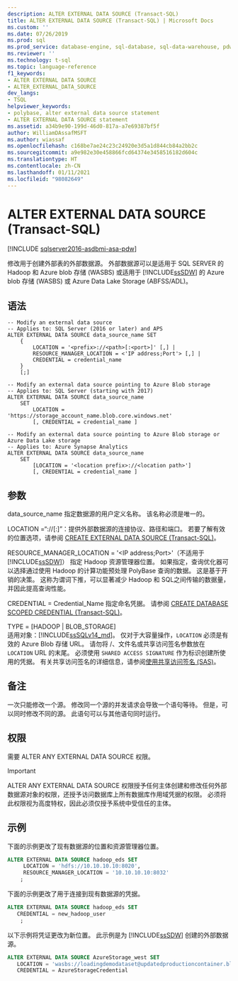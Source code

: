 ```yaml
---
description: ALTER EXTERNAL DATA SOURCE (Transact-SQL)
title: ALTER EXTERNAL DATA SOURCE (Transact-SQL) | Microsoft Docs
ms.custom: ''
ms.date: 07/26/2019
ms.prod: sql
ms.prod_service: database-engine, sql-database, sql-data-warehouse, pdw
ms.reviewer: ''
ms.technology: t-sql
ms.topic: language-reference
f1_keywords:
- ALTER EXTERNAL DATA SOURCE
- ALTER_EXTERNAL_DATA_SOURCE
dev_langs:
- TSQL
helpviewer_keywords:
- polybase, alter external data source statement
- ALTER EXTERNAL DATA SOURCE statement
ms.assetid: a34b9e90-199d-46d0-817a-a7e69387bf5f
author: WilliamDAssafMSFT
ms.author: wiassaf
ms.openlocfilehash: c168be7ae24c23c24920e3d5a1d844cb84a2bb2c
ms.sourcegitcommit: a9e982e30e458866fcd64374e3458516182d604c
ms.translationtype: HT
ms.contentlocale: zh-CN
ms.lasthandoff: 01/11/2021
ms.locfileid: "98082649"
---
```

# <a name="alter-external-data-source-transact-sql"></a>ALTER EXTERNAL DATA SOURCE (Transact-SQL)
[!INCLUDE [sqlserver2016-asdbmi-asa-pdw](../../includes/applies-to-version/sqlserver2016-asdbmi-asa-pdw.md)]

  修改用于创建外部表的外部数据源。 外部数据源可以是适用于 SQL SERVER 的 Hadoop 和 Azure blob 存储 (WASBS) 或适用于 [!INCLUDE[ssSDW](../../includes/sssdwfull-md.md)] 的 Azure blob 存储 (WASBS) 或 Azure Data Lake Storage (ABFSS/ADL)。 

## <a name="syntax"></a>语法  

```syntaxsql
-- Modify an external data source
-- Applies to: SQL Server (2016 or later) and APS
ALTER EXTERNAL DATA SOURCE data_source_name SET
    {   
        LOCATION = '<prefix>://<path>[:<port>]' [,] |
        RESOURCE_MANAGER_LOCATION = <'IP address;Port'> [,] |
        CREDENTIAL = credential_name
    }  
    [;]  

-- Modify an external data source pointing to Azure Blob storage
-- Applies to: SQL Server (starting with 2017)
ALTER EXTERNAL DATA SOURCE data_source_name
    SET
        LOCATION = 'https://storage_account_name.blob.core.windows.net'
        [, CREDENTIAL = credential_name ] 

-- Modify an external data source pointing to Azure Blob storage or Azure Data Lake storage
-- Applies to: Azure Synapse Analytics
ALTER EXTERNAL DATA SOURCE data_source_name
    SET
        [LOCATION = '<location prefix>://<location path>']
        [, CREDENTIAL = credential_name ] 
```

## <a name="arguments"></a>参数  
 data_source_name 指定数据源的用户定义名称。 该名称必须是唯一的。

 LOCATION =“<prefix>://<path>[:<port>]”：提供外部数据源的连接协议、路径和端口。 若要了解有效的位置选项，请参阅 [CREATE EXTERNAL DATA SOURCE &#40;Transact-SQL&#41;](create-external-data-source-transact-sql.md#location--prefixpathport)。

 RESOURCE_MANAGER_LOCATION = '\<IP address;Port>'（不适用于 [!INCLUDE[ssSDW](../../includes/sssdwfull-md.md)]） 指定 Hadoop 资源管理器位置。 如果指定，查询优化器可以选择通过使用 Hadoop 的计算功能预处理 PolyBase 查询的数据。 这是基于开销的决策。 这称为谓词下推，可以显著减少 Hadoop 和 SQL之间传输的数据量，并因此提高查询性能。

 CREDENTIAL = Credential_Name 指定命名凭据。 请参阅 [CREATE DATABASE SCOPED CREDENTIAL (Transact-SQL)](../../t-sql/statements/create-database-scoped-credential-transact-sql.md)。

TYPE = [HADOOP | BLOB_STORAGE]   
适用对象：[!INCLUDE[ssSQLv14_md](../../includes/sssqlv14-md.md)]。
仅对于大容量操作，`LOCATION` 必须是有效的 Azure Blob 存储 URL。 请勿将 /、文件名或共享访问签名参数放在 `LOCATION` URL 的末尾。
必须使用 `SHARED ACCESS SIGNATURE` 作为标识创建所使用的凭据。 有关共享访问签名的详细信息，请参阅[使用共享访问签名 (SAS)](/azure/storage/storage-dotnet-shared-access-signature-part-1)。

  

## <a name="remarks"></a>备注
 一次只能修改一个源。 修改同一个源的并发请求会导致一个语句等待。 但是，可以同时修改不同的源。 此语句可以与其他语句同时运行。

## <a name="permissions"></a>权限  
 需要 ALTER ANY EXTERNAL DATA SOURCE 权限。
 > [!IMPORTANT]  
 > ALTER ANY EXTERNAL DATA SOURCE 权限授予任何主体创建和修改任何外部数据源对象的权限，还授予访问数据库上所有数据库作用域凭据的权限。 必须将此权限视为高度特权，因此必须仅授予系统中受信任的主体。


## <a name="examples"></a>示例  
 下面的示例更改了现有数据源的位置和资源管理器位置。

```sql  
ALTER EXTERNAL DATA SOURCE hadoop_eds SET
     LOCATION = 'hdfs://10.10.10.10:8020',
     RESOURCE_MANAGER_LOCATION = '10.10.10.10:8032'
    ;
```

 下面的示例更改了用于连接到现有数据源的凭据。

```sql 
ALTER EXTERNAL DATA SOURCE hadoop_eds SET
   CREDENTIAL = new_hadoop_user
    ;
```
 以下示例将凭证更改为新位置。 此示例是为 [!INCLUDE[ssSDW](../../includes/sssdwfull-md.md)] 创建的外部数据源。 

```sql  
ALTER EXTERNAL DATA SOURCE AzureStorage_west SET
   LOCATION = 'wasbs://loadingdemodataset@updatedproductioncontainer.blob.core.windows.net',
   CREDENTIAL = AzureStorageCredential
```